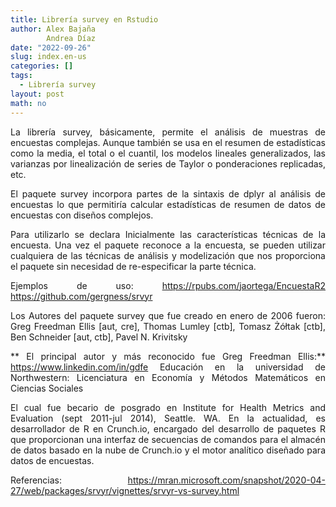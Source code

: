 ```yaml
---
title: Librería survey en Rstudio
author: Alex Bajaña
        Andrea Díaz 
date: "2022-09-26"
slug: index.en-us
categories: []
tags:
  - Librería survey
layout: post
math: no
---
```


<style>
body {
text-align: justify}
</style>


<!-- ::: -->

<!-- ::: {} -->

La librería survey, básicamente, permite el análisis de muestras de encuestas complejas. Aunque también se usa en el resumen de estadísticas como la media, el total o el cuantil, los modelos lineales generalizados, las varianzas por linealización de series de Taylor o ponderaciones replicadas, etc.

El paquete survey incorpora partes de la sintaxis de dplyr al análisis de encuestas lo que permitiría calcular estadísticas de resumen de datos de encuestas con diseños complejos.

Para utilizarlo se declara Inicialmente las características técnicas de la encuesta. Una vez el paquete reconoce a la encuesta, se pueden utilizar cualquiera de las técnicas de análisis y modelización que nos proporciona el paquete sin necesidad de re-especificar la parte técnica.

Ejemplos de uso: 
<https://rpubs.com/jaortega/EncuestaR2>
<https://github.com/gergness/srvyr>

Los Autores del paquete survey que fue creado en enero de 2006 fueron:	Greg Freedman Ellis [aut, cre], Thomas Lumley [ctb], Tomasz Żółtak [ctb], Ben Schneider [aut, ctb], Pavel N. Krivitsky

** El principal autor y más reconocido fue Greg Freedman Ellis:** 
<https://www.linkedin.com/in/gdfe>
Educación en la universidad de Northwestern: Licenciatura en Economía y Métodos Matemáticos en Ciencias Sociales 

El cual fue becario de posgrado en Institute for Health Metrics and Evaluation (sept 2011-jul 2014), Seattle. WA. En la actualidad, es desarrollador de R en Crunch.io, encargado del desarrollo de paquetes R que proporcionan una interfaz de secuencias de comandos para el almacén de datos basado en la nube de Crunch.io y el motor analítico diseñado para datos de encuestas.



Referencias:
 <https://mran.microsoft.com/snapshot/2020-04-27/web/packages/srvyr/vignettes/srvyr-vs-survey.html>

  

<!-- ::: -->

<!-- ::: {} -->


